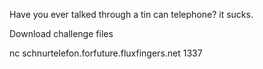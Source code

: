 Have you ever talked through a tin can telephone? it sucks.

Download challenge files

nc schnurtelefon.forfuture.fluxfingers.net 1337
